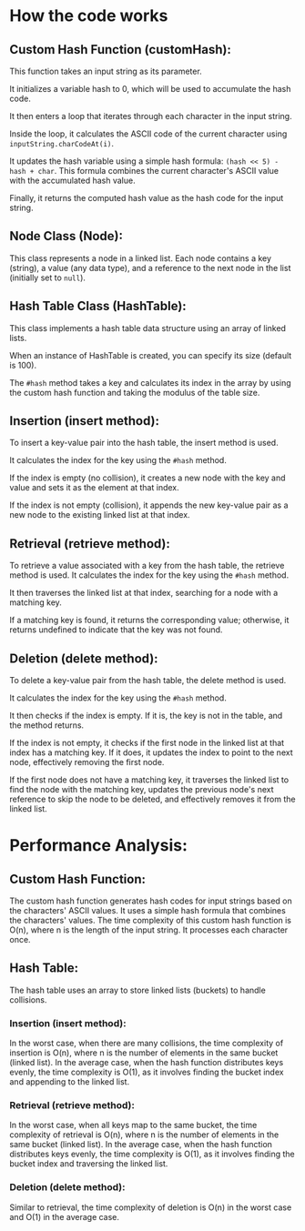 # How the code works

## Custom Hash Function (customHash):

This function takes an input string as its parameter.

It initializes a variable hash to 0, which will be used to accumulate the hash code.

It then enters a loop that iterates through each character in the input string.

Inside the loop, it calculates the ASCII code of the current character using `inputString.charCodeAt(i)`.

It updates the hash variable using a simple hash formula: `(hash << 5) - hash + char`. This formula combines the current character's ASCII value with the accumulated hash value.

Finally, it returns the computed hash value as the hash code for the input string.

## Node Class (Node):

This class represents a node in a linked list. Each node contains a key (string), a value (any data type), and a reference to the next node in the list (initially set to `null`).

## Hash Table Class (HashTable):

This class implements a hash table data structure using an array of linked lists.

When an instance of HashTable is created, you can specify its size (default is 100).

The `#hash` method takes a key and calculates its index in the array by using the custom hash function and taking the modulus of the table size.

## Insertion (insert method):

To insert a key-value pair into the hash table, the insert method is used.

It calculates the index for the key using the `#hash` method.

If the index is empty (no collision), it creates a new node with the key and value and sets it as the element at that index.

If the index is not empty (collision), it appends the new key-value pair as a new node to the existing linked list at that index.

## Retrieval (retrieve method):

To retrieve a value associated with a key from the hash table, the retrieve method is used.
It calculates the index for the key using the `#hash` method.

It then traverses the linked list at that index, searching for a node with a matching key.

If a matching key is found, it returns the corresponding value; otherwise, it returns undefined to indicate that the key was not found.

## Deletion (delete method):

To delete a key-value pair from the hash table, the delete method is used.

It calculates the index for the key using the `#hash` method.

It then checks if the index is empty. If it is, the key is not in the table, and the method returns.

If the index is not empty, it checks if the first node in the linked list at that index has a matching key. If it does, it updates the index to point to the next node, effectively removing the first node.

If the first node does not have a matching key, it traverses the linked list to find the node with the matching key, updates the previous node's next reference to skip the node to be deleted, and effectively removes it from the linked list.

# Performance Analysis:

## Custom Hash Function:

The custom hash function generates hash codes for input strings based on the characters' ASCII values. It uses a simple hash formula that combines the characters' values.
The time complexity of this custom hash function is O(n), where n is the length of the input string. It processes each character once.


## Hash Table:

The hash table uses an array to store linked lists (buckets) to handle collisions.

### Insertion (insert method):
In the worst case, when there are many collisions, the time complexity of insertion is O(n), where n is the number of elements in the same bucket (linked list).
In the average case, when the hash function distributes keys evenly, the time complexity is O(1), as it involves finding the bucket index and appending to the linked list.

### Retrieval (retrieve method):
In the worst case, when all keys map to the same bucket, the time complexity of retrieval is O(n), where n is the number of elements in the same bucket (linked list).
In the average case, when the hash function distributes keys evenly, the time complexity is O(1), as it involves finding the bucket index and traversing the linked list.

### Deletion (delete method):
Similar to retrieval, the time complexity of deletion is O(n) in the worst case and O(1) in the average case.